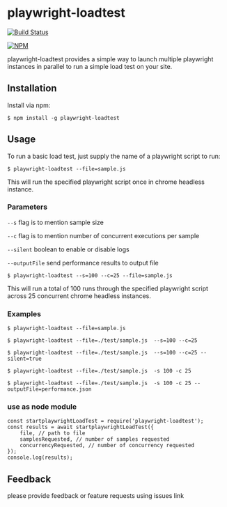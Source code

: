 # playwright-loadtest

[![Build Status](https://travis-ci.org/svenkatreddy/playwright-loadtest.svg?branch=master)](https://travis-ci.org/svenkatreddy/playwright-loadtest)

[![NPM](https://nodei.co/npm/playwright-loadtest.png?stars=true)](https://nodei.co/npm/playwright-loadtest/)

playwright-loadtest provides a simple way to launch multiple playwright instances in parallel to run a simple load test on your site.

## Installation

Install via npm:

    $ npm install -g playwright-loadtest

## Usage

To run a basic load test, just supply the name of a playwright script to run:

    $ playwright-loadtest --file=sample.js

This will run the specified playwright script once in chrome headless instance.

### Parameters

`--s` flag is to mention sample size

`--c` flag is to mention number of concurrent executions per sample

`--silent` boolean to enable or disable logs

`--outputFile` send performance results to output file

    $ playwright-loadtest --s=100 --c=25 --file=sample.js
    
This will run a total of 100 runs through the specified playwright script across 25 concurrent chrome headless instances.


### Examples

    $ playwright-loadtest --file=sample.js
    
    $ playwright-loadtest --file=./test/sample.js  --s=100 --c=25
    
    $ playwright-loadtest --file=./test/sample.js  --s=100 --c=25 --silent=true
    
    $ playwright-loadtest --file=./test/sample.js  -s 100 -c 25

    $ playwright-loadtest --file=./test/sample.js  -s 100 -c 25 --outputFile=performance.json


### use as node module 

    const startplaywrightLoadTest = require('playwright-loadtest');
    const results = await startplaywrightLoadTest({
        file, // path to file
        samplesRequested, // number of samples requested
        concurrencyRequested, // number of concurrency requested
    });
    console.log(results);
    
   
## Feedback   

please provide feedback or feature requests using issues link

